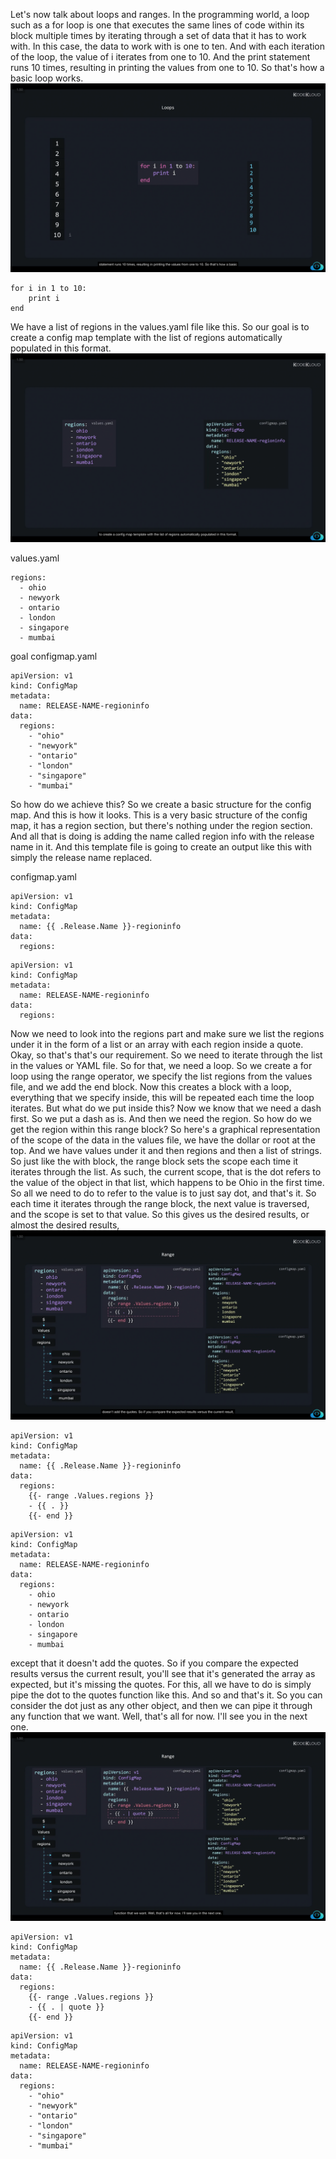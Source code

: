 Let's now talk about loops and ranges. In the programming world, a loop such as a for loop is one that executes the same lines of code within its block multiple times by iterating through a set of data that it has to work with. In this case, the data to work with is one to ten. And with each iteration of the loop, the value of i iterates from one to 10. And the print statement runs 10 times, resulting in printing the values from one to 10. So that's how a basic loop works. 
![alt text](image.png)
```
for i in 1 to 10:
    print i
end
```

We have a list of regions in the values.yaml file like this. So our goal is to create a config map template with the list of regions automatically populated in this format. 
![alt text](image-1.png)

values.yaml
```
regions:
  - ohio
  - newyork
  - ontario
  - london
  - singapore
  - mumbai
```

goal 
configmap.yaml
```
apiVersion: v1
kind: ConfigMap
metadata:
  name: RELEASE-NAME-regioninfo
data:
  regions:
    - "ohio"
    - "newyork"
    - "ontario"
    - "london"
    - "singapore"
    - "mumbai"
```



So how do we achieve this? So we create a basic structure for the config map. And this is how it looks. This is a very basic structure of the config map, it has a region section, but there's nothing under the region section. And all that is doing is adding the name called region info with the release name in it. And this template file is going to create an output like this with simply the release name replaced.

configmap.yaml 
```
apiVersion: v1
kind: ConfigMap
metadata:
  name: {{ .Release.Name }}-regioninfo
data:
  regions:
```
```
apiVersion: v1
kind: ConfigMap
metadata:
  name: RELEASE-NAME-regioninfo
data:
  regions:
```

Now we need to look into the regions part and make sure we list the regions under it in the form of a list or an array with each region inside a quote. Okay, so that's that's our requirement. So we need to iterate through the list in the values or YAML file. So for that, we need a loop. So we create a for loop using the range operator, we specify the list regions from the values file, and we add the end block. Now this creates a block with a loop, everything that we specify inside, this will be repeated each time the loop iterates. But what do we put inside this? Now we know that we need a dash first. So we put a dash as is. And then we need the region. So how do we get the region within this range block? So here's a graphical representation of the scope of the data in the values file, we have the dollar or root at the top. And we have values under it and then regions and then a list of strings. So just like the with block, the range block sets the scope each time it iterates through the list. As such, the current scope, that is the dot refers to the value of the object in that list, which happens to be Ohio in the first time. So all we need to do to refer to the value is to just say dot, and that's it. So each time it iterates through the range block, the next value is traversed, and the scope is set to that value. So this gives us the desired results, or almost the desired results, 
![alt text](image-2.png)
```
apiVersion: v1
kind: ConfigMap
metadata:
  name: {{ .Release.Name }}-regioninfo
data:
  regions:
    {{- range .Values.regions }}
    - {{ . }}
    {{- end }}
```

```
apiVersion: v1
kind: ConfigMap
metadata:
  name: RELEASE-NAME-regioninfo
data:
  regions:
    - ohio
    - newyork
    - ontario
    - london
    - singapore
    - mumbai
```


except that it doesn't add the quotes. So if you compare the expected results versus the current result, you'll see that it's generated the array as expected, but it's missing the quotes. For this, all we have to do is simply pipe the dot to the quotes function like this. And so and that's it. So you can consider the dot just as any other object, and then we can pipe it through any function that we want. Well, that's all for now. I'll see you in the next one.
![alt text](image-3.png)


```
apiVersion: v1
kind: ConfigMap
metadata:
  name: {{ .Release.Name }}-regioninfo
data:
  regions:
    {{- range .Values.regions }}
    - {{ . | quote }}
    {{- end }}
```

```
apiVersion: v1
kind: ConfigMap
metadata:
  name: RELEASE-NAME-regioninfo
data:
  regions:
    - "ohio"
    - "newyork"
    - "ontario"
    - "london"
    - "singapore"
    - "mumbai"
```
